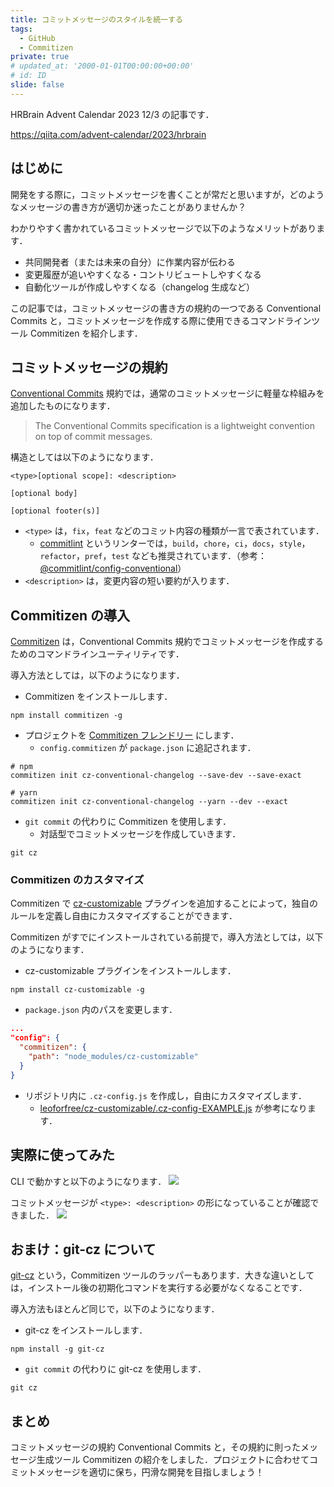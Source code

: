 ```yaml
---
title: コミットメッセージのスタイルを統一する
tags:
  - GitHub
  - Commitizen
private: true
# updated_at: '2000-01-01T00:00:00+00:00'
# id: ID
slide: false
---
```


HRBrain Advent Calendar 2023 12/3 の記事です．

https://qiita.com/advent-calendar/2023/hrbrain

## はじめに
開発をする際に，コミットメッセージを書くことが常だと思いますが，どのようなメッセージの書き方が適切か迷ったことがありませんか？

わかりやすく書かれているコミットメッセージで以下のようなメリットがあります．
- 共同開発者（または未来の自分）に作業内容が伝わる
- 変更履歴が追いやすくなる・コントリビュートしやすくなる
- 自動化ツールが作成しやすくなる（changelog 生成など）

この記事では，コミットメッセージの書き方の規約の一つである Conventional Commits と，コミットメッセージを作成する際に使用できるコマンドラインツール Commitizen を紹介します．

## コミットメッセージの規約
[Conventional Commits](https://www.conventionalcommits.org/en/v1.0.0/) 規約では，通常のコミットメッセージに軽量な枠組みを追加したものになります．
> The Conventional Commits specification is a lightweight convention on top of commit messages.

構造としては以下のようになります．
```
<type>[optional scope]: <description>

[optional body]

[optional footer(s)]
```

- `<type>` は，`fix`，`feat` などのコミット内容の種類が一言で表されています．
  - [commitlint]() というリンターでは，`build`，`chore`，`ci`，`docs`，`style`，`refactor`，`pref`，`test` なども推奨されています．（参考：[@commitlint/config-conventional](https://github.com/conventional-changelog/commitlint/tree/master/%40commitlint/config-conventional)）
- `<description>` は，変更内容の短い要約が入ります．

## Commitizen の導入
[Commitizen](https://github.com/commitizen/cz-cli) は，Conventional Commits 規約でコミットメッセージを作成するためのコマンドラインユーティリティです．

導入方法としては，以下のようになります．
- Commitizen をインストールします．
```
npm install commitizen -g
```

- プロジェクトを [Commitizen フレンドリー](https://github.com/commitizen/cz-cli#making-your-repo-commitizen-friendly) にします．
  - `config.commitizen` が `package.json` に追記されます．
```
# npm
commitizen init cz-conventional-changelog --save-dev --save-exact

# yarn
commitizen init cz-conventional-changelog --yarn --dev --exact
```

- `git commit` の代わりに Commitizen を使用します．
  - 対話型でコミットメッセージを作成していきます．
```
git cz
```

### Commitizen のカスタマイズ
Commitizen で [cz-customizable](https://github.com/leoforfree/cz-customizable) プラグインを追加することによって，独自のルールを定義し自由にカスタマイズすることができます．

Commitizen がすでにインストールされている前提で，導入方法としては，以下のようになります．
- cz-customizable プラグインをインストールします．
```
npm install cz-customizable -g
```

- `package.json` 内のパスを変更します．
```json:package.json
...
"config": {
  "commitizen": {
    "path": "node_modules/cz-customizable"
  }
}
```

- リポジトリ内に `.cz-config.js` を作成し，自由にカスタマイズします．
  - [leoforfree/cz-customizable/.cz-config-EXAMPLE.js](https://github.com/leoforfree/cz-customizable/blob/master/cz-config-EXAMPLE.js) が参考になります．

## 実際に使ってみた
CLI で動かすと以下のようになります．
![](https://github.com/pasca-l/qiita-hrbrain/assets/70369563/49080975-87e8-4ad4-a7b4-e460b42f4a5b)

コミットメッセージが `<type>: <description>` の形になっていることが確認できました．
![](https://github.com/pasca-l/qiita-hrbrain/assets/70369563/2b456856-d404-47f6-b227-ddb84ceb403f)

## おまけ：git-cz について
[git-cz](https://github.com/streamich/git-cz) という，Commitizen ツールのラッパーもあります．大きな違いとしては，インストール後の初期化コマンドを実行する必要がなくなることです．

導入方法もほとんど同じで，以下のようになります．
- git-cz をインストールします．
```
npm install -g git-cz
```

- `git commit` の代わりに git-cz を使用します．
```
git cz
```

## まとめ
コミットメッセージの規約 Conventional Commits と，その規約に則ったメッセージ生成ツール Commitizen の紹介をしました．プロジェクトに合わせてコミットメッセージを適切に保ち，円滑な開発を目指しましょう！
